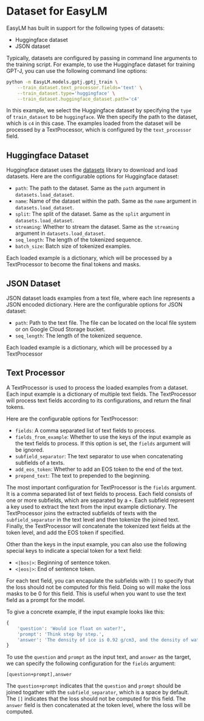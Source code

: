 # Dataset for EasyLM

EasyLM has built in support for the following types of datasets:
* Huggingface dataset
* JSON dataset

Typically, datasets are configured by passing in command line arguments to the
training script. For example, to use the Huggingface dataset for training GPT-J,
you can use the following command line options:

```bash
python -m EasyLM.models.gptj.gptj_train \
    --train_dataset.text_processor.fields='text' \
    --train_dataset.type='huggingface' \
    --train_dataset.huggingface_dataset.path='c4'
```

In this example, we select the Huggingface dataset by specifying the `type` of
`train_dataset` to be `huggingface`. We then specify the path to the dataset,
which is `c4` in this case. The examples loaded from the dataset will be processed
by a TextProcessor, which is configured by the `text_processor` field.


## Huggingface Dataset
Huggingface dataset uses the [datasets](https://huggingface.co/docs/datasets/index)
library to download and load datasets. Here are the configurable options for
Huggingface dataset:
* `path`: The path to the dataset. Same as the `path` argument in
  `datasets.load_dataset`.
* `name`: Name of the dataset within the path. Same as the `name` argument in
  `datasets.load_dataset`.
* `split`: The split of the dataset. Same as the `split` argument in
  `datasets.load_dataset`.
*  `streaming`: Whether to stream the dataset. Same as the `streaming` argument
   in `datasets.load_dataset`.
* `seq_length`: The length of the tokenized sequence.
* `batch_size`: Batch size of tokenized examples.

Each loaded example is a dictionary, which will be processed by a TextProcessor
to become the final tokens and masks.


## JSON Dataset
JSON dataset loads examples from a text file, where each line represents a
JSON encoded dictionary. Here are the configurable options for JSON dataset:
* `path`: Path to the text file. The file can be located on the local file system
  or on Google Cloud Storage bucket.
* `seq_length`: The length of the tokenized sequence.

Each loaded example is a dictionary, which will be processed by a TextProcessor


## Text Processor
A TextProcessor is used to process the loaded examples from a dataset. Each
input example is a dictionary of multiple text fields. The TextProcessor will
process text fields according to its configurations, and return the final tokens.

Here are the configurable options for TextProcessor:
* `fields`: A comma separated list of text fields to process.
* `fields_from_example`: Whether to use the keys of the input example as the
  text fields to process. If this option is set, the `fields` argument will
  be ignored.
* `subfield_separator`: The text separator to use when concatenating subfields
  of a texts.
* `add_eos_token`: Whether to add an EOS token to the end of the text.
* `prepend_text`: The text to prepended to the beginning.

The most important configuration for TextProcessor is the `fields` argument. It
is a comma separated list of text fields to process. Each field consists of one
or more subfields, which are separated by a `+`. Each subfield represent a key
used to extract the text from the input example dictionary. The TextProcessor
joins the extracted subfields of texts with the `subfield_separator` in the text
level and then tokenize the joined text. Finally, the TextProcessor will concatenate
the tokenized text fields at the token level, and add the EOS token if specified.

Other than the keys in the input example, you can also use the following special
keys to indicate a special token for a text field:
* `<|bos|>`: Beginning of sentence token.
* `<|eos|>`: End of sentence token.

For each text field, you can encapulate the subfields with `[]` to specify that
the loss should not be computed for this field. Doing so will make the loss
masks to be 0 for this field. This is useful when you want to use the text field
as a prompt for the model.


To give a concrete example, if the input example looks like this:
```python
{
    'question': 'Would ice float on water?',
    'prompt': 'Think step by step.',
    'answer': 'The density of ice is 0.92 g/cm3, and the density of water is 1.0 g/cm3. So ice will float on water.',
}
```
To use the `question` and `prompt` as the input text, and `answer` as the target,
we can specify the following configuration for the `fields` argument:
```
[question+prompt],answer
```

The `question+prompt` indicates that the `question` and `prompt` should be joined
togather with the `subfield_separator`, which is a space by default. The `[]`
indicates that the loss should not be computed for this field. The `answer` field
is then concatenated at the token level, where the loss will be computed.

